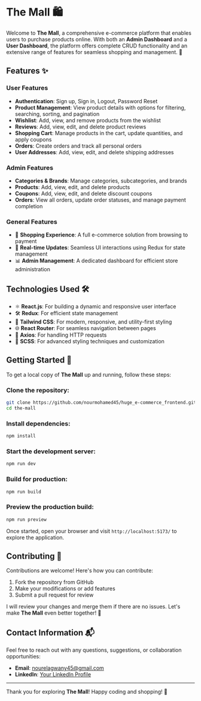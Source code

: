 # The Mall 🛍️

Welcome to **The Mall**, a comprehensive e-commerce platform that enables users to purchase products online. With both an **Admin Dashboard** and a **User Dashboard**, the platform offers complete CRUD functionality and an extensive range of features for seamless shopping and management. 🚀

## Features ✨

### User Features

- **Authentication**: Sign up, Sign in, Logout, Password Reset
- **Product Management**: View product details with options for filtering, searching, sorting, and pagination
- **Wishlist**: Add, view, and remove products from the wishlist
- **Reviews**: Add, view, edit, and delete product reviews
- **Shopping Cart**: Manage products in the cart, update quantities, and apply coupons
- **Orders**: Create orders and track all personal orders
- **User Addresses**: Add, view, edit, and delete shipping addresses

### Admin Features

- **Categories & Brands**: Manage categories, subcategories, and brands
- **Products**: Add, view, edit, and delete products
- **Coupons**: Add, view, edit, and delete discount coupons
- **Orders**: View all orders, update order statuses, and manage payment completion

### General Features

- 🛒 **Shopping Experience**: A full e-commerce solution from browsing to payment
- 🔄 **Real-time Updates**: Seamless UI interactions using Redux for state management
- 📊 **Admin Management**: A dedicated dashboard for efficient store administration

## Technologies Used 🛠️

- ⚛️ **React.js**: For building a dynamic and responsive user interface
- 🛠️ **Redux**: For efficient state management
- 🎨 **Tailwind CSS**: For modern, responsive, and utility-first styling
- 🌐 **React Router**: For seamless navigation between pages
- 🔗 **Axios**: For handling HTTP requests
- 💅 **SCSS**: For advanced styling techniques and customization

## Getting Started 🚀

To get a local copy of **The Mall** up and running, follow these steps:

### Clone the repository:
```bash
git clone https://github.com/nourmohamed45/huge_e-commerce_frontend.git
cd the-mall
```

### Install dependencies:
```bash
npm install
```

### Start the development server:
```bash
npm run dev
```

### Build for production:
```bash
npm run build
```

### Preview the production build:
```bash
npm run preview
```

Once started, open your browser and visit `http://localhost:5173/` to explore the application.

## Contributing 🤝

Contributions are welcome! Here's how you can contribute:

1. Fork the repository from GitHub
2. Make your modifications or add features
3. Submit a pull request for review

I will review your changes and merge them if there are no issues. Let's make **The Mall** even better together! 🙌

## Contact Information 📬

Feel free to reach out with any questions, suggestions, or collaboration opportunities:

- **Email**: nourelagwany45@gmail.com
- **LinkedIn**: [Your LinkedIn Profile](https://www.linkedin.com/in/nour-elagwany/)

---

Thank you for exploring **The Mall**! Happy coding and shopping! 🎉
